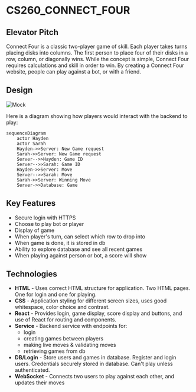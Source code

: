 # CS260_CONNECT_FOUR

## Elevator Pitch


Connect Four is a classic two-player game of skill. Each player takes turns placing disks into columns. 
The first person to place four of their disks in a row, column, or diagonally wins. 
While the concept is simple, Connect Four requires calculations and skill in order to win. 
By creating a Connect Four website, people can play against a bot, or with a friend.

## Design

![Mock](connectFourUI.jpg)

Here is a diagram showing how players would interact with the backend to play:


```mermaid
sequenceDiagram
    actor Hayden
    actor Sarah
    Hayden->>Server: New Game request
    Sarah->>Server: New Game request
    Server-->>Hayden: Game ID
    Server-->>Sarah: Game ID
    Hayden->>Server: Move
    Server-->>Sarah: Move
    Sarah->>Server: Winning Move
    Server->>Database: Game
```

## Key Features

- Secure login with HTTPS
- Choose to play bot or player
- Display of game
- When player's turn, can select which row to drop into
- When game is done, it is stored in db
- Ability to explore database and see all recent games
- When playing against person or bot, a score will show

## Technologies

- **HTML** - Uses correct HTML structure for application. Two HTML pages. One for login and one for playing.
- **CSS** - Application styling for different screen sizes, uses good whitespace, color choice and contrast.
- **React** - Provides login, game display, score display and buttons, and use of React for routing and components.
- **Service** - Backend service with endpoints for:
  - login
  - creating games between players
  - making live moves & validating moves
  - retrieving games from db
- **DB/Login** - Store users and games in database. Register and login users. Credentials securely stored in database. Can't play unless authenticated.
- **WebSocket** - Connects two users to play against each other, and updates their moves


